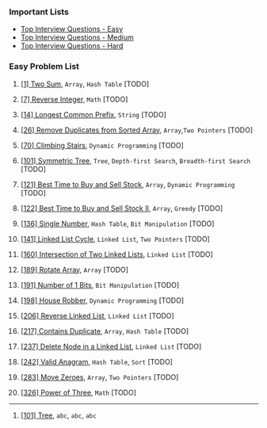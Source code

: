 



### Important Lists

- [Top Interview Questions - Easy](https://leetcode.com/problemset/top-interview-questions/?difficulty=Easy)
- [Top Interview Questions - Medium](https://leetcode.com/problemset/top-interview-questions/?difficulty=Medium)
- [Top Interview Questions - Hard](https://leetcode.com/problemset/top-interview-questions/?difficulty=Hard)





### Easy Problem List


1.  [[1] Two Sum](https://leetcode.com/problems/two-sum/), `Array`, `Hash Table` [TODO]

1.  [[7] Reverse Integer](https://leetcode.com/problems/reverse-integer/description/), `Math` [TODO]

1.  [[14] Longest Common Prefix](https://leetcode.com/problems/longest-common-prefix/description/), `String` [TODO]

1. [[26] Remove Duplicates from Sorted Array](https://leetcode.com/problems/remove-duplicates-from-sorted-array/description/), `Array`,`Two Pointers` [TODO]

1.  [[70] Climbing Stairs](https://leetcode.com/problems/climbing-stairs/description/), `Dynamic Programming`  [TODO]

1. [[101] Symmetric Tree](https://leetcode.com/problems/symmetric-tree/description/), `Tree`, `Depth-first Search`, `Breadth-first Search`   [TODO]

1. [[121] Best Time to Buy and Sell Stock](https://leetcode.com/problems/best-time-to-buy-and-sell-stock/description/), `Array`, `Dynamic Programming`  [TODO]

1. [[122] Best Time to Buy and Sell Stock II](https://leetcode.com/problems/best-time-to-buy-and-sell-stock-ii/description/), `Array`, `Greedy`  [TODO]

1. [[136] Single Number](https://leetcode.com/problems/single-number/description/), `Hash Table`, `Bit Manipulation`  [TODO]

1. [[141] Linked List Cycle](https://leetcode.com/problems/linked-list-cycle/description/), `Linked List`, `Two Pointers`  [TODO]

1. [[160] Intersection of Two Linked Lists](https://leetcode.com/problems/intersection-of-two-linked-lists/description/), `Linked List`  [TODO]

1. [[189] Rotate Array](https://leetcode.com/problems/rotate-array/description/), `Array`  [TODO]

1. [[191] Number of 1 Bits](https://leetcode.com/problems/number-of-1-bits/description/), `Bit Manipulation`  [TODO]

1. [[198] House Robber](https://leetcode.com/problems/house-robber/description/), `Dynamic Programming`  [TODO]

1. [[206] Reverse Linked List](https://leetcode.com/problems/reverse-linked-list/description/), `Linked List`  [TODO]

1. [[217] Contains Duplicate](https://leetcode.com/problems/contains-duplicate/description/), `Array`, `Hash Table`  [TODO]

1. [[237] Delete Node in a Linked List](https://leetcode.com/problems/delete-node-in-a-linked-list/description/), `Linked List`  [TODO]
 
1. [[242] Valid Anagram](https://leetcode.com/problems/valid-anagram/description/), `Hash Table`, `Sort`  [TODO]

1. [[283] Move Zeroes](https://leetcode.com/problems/move-zeroes/description/), `Array`, `Two Pointers`  [TODO]
 
1. [[326] Power of Three](https://leetcode.com/problems/power-of-three/description/), `Math`  [TODO]


----------


1. [[101] Tree](abc), `abc`, `abc`, `abc` 
